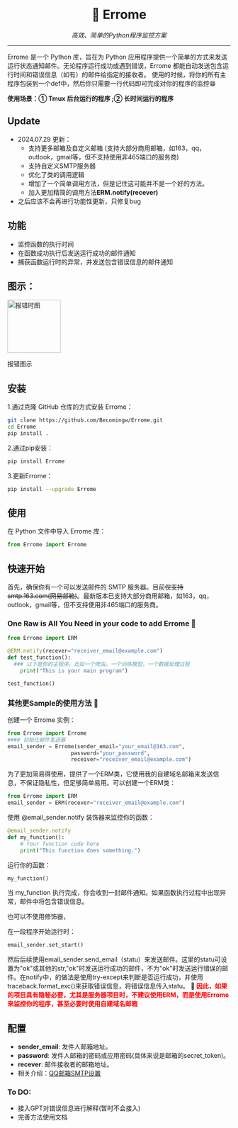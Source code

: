 <h1 align="center">
  <br>
  📧 Errome
  <br>
</h1>

<p align="center">
  <i>高效、简单的Python程序监控方案</i>
</p>

<hr>

Errome 是一个 Python 库，旨在为 Python 应用程序提供一个简单的方式来发送运行状态通知邮件。无论程序运行成功或遇到错误，Errome 都能自动发送包含运行时间和错误信息（如有）的邮件给指定的接收者。
使用的时候，将你的所有主程序包装到一个def中，然后你只需要一行代码即可完成对你的程序的监控😁

**使用场景：① Tmux 后台运行的程序 ;② 长时间运行的程序**

## Update

- 2024.07.29 更新：
  - 支持更多邮箱及自定义邮箱 (支持大部分商用邮箱，如163，qq，outlook，gmail等，但不支持使用非465端口的服务商)
  - 支持自定义SMTP服务器
  - 优化了类的调用逻辑
  - 增加了一个简单调用方法，但是记住这可能并不是一个好的方法。
  - 加入更加精简的调用方法**ERM.notify(recever)**
- 之后应该不会再进行功能性更新，只修复bug

## 功能

- 监控函数的执行时间
- 在函数成功执行后发送运行成功的邮件通知
- 捕获函数运行时的异常，并发送包含错误信息的邮件通知

## 图示：

<img src="示例.jpg" alt="报错时图" width=120 />

报错图示

## 安装

1.通过克隆 GitHub 仓库的方式安装 Errome：

```bash
git clone https://github.com/Becomingw/Errome.git
cd Errome
pip install .
```
2.通过pip安装：
```bash
pip install Errome
```
3.更新Errome：
```bash
pip install --upgrade Errome
```
## 使用

在 Python 文件中导入 Errome 库：

```python
from Errome import Errome
```

## 快速开始

首先，确保你有一个可以发送邮件的 SMTP 服务器。目前~~仅支持smtp.163.com(网易邮箱)~~。最新版本已支持大部分商用邮箱，如163，qq，outlook，gmail等，但不支持使用非465端口的服务商。

### One Raw is All You Need in your code to add Errome 🤗

```python
from Errome import ERM

@ERM.notify(recever="receiver_email@example.com")
def test_function():
  ### 以下是你的主程序，比如一个爬虫，一个训练模型，一个数据处理过程
    print("This is your main program")

test_function()
```

### 其他更Sample的使用方法 🤭
创建一个 Errome 实例：

```python
from Errome import Errome
#### 初始化邮件发送器
email_sender = Errome(sender_email="your_email@163.com",
                    password="your_password",
                    receiver="receiver_email@example.com")
```

为了更加简易得使用，提供了一个ERM类，它使用我的自建域名邮箱来发送信息，不保证隐私性，但足够简单易用。可以创建一个ERM类：

```python
from Errome import ERM
email_sender = ERM(recever="receiver_email@example.com")
```

使用 @email_sender.notify 装饰器来监控你的函数：

```python
@email_sender.notify
def my_function():
    # Your function code here
    print("This function does something.")
```

运行你的函数：

```python
my_function()
```

当 my_function 执行完成，你会收到一封邮件通知。如果函数执行过程中出现异常，邮件中将包含错误信息。

也可以不使用修饰器，

在一段程序开始运行时：

```python
email_sender.set_start()
```

然后后续使用email_sender.send_email（statu）来发送邮件。这里的statu可设置为"ok"或其他的str,"ok"时发送运行成功的邮件，不为"ok"时发送运行错误的邮件。在notify中，的做法是使用try-except来判断是否运行成功，并使用traceback.format_exc()来获取错误信息，将错误信息传入statu。
**🚨 <span style="color: red;">因此，如果的项目具有隐秘必要，尤其是服务器项目时，不建议使用ERM，而是使用Errome来监控你的程序，甚至必要时使用自建域名邮箱</span>**

## 配置

- **sender_email**: 发件人邮箱地址。
- **password**: 发件人邮箱的密码或应用密码(具体来说是邮箱的secret_token)。
- **recever**: 邮件接收者的邮箱地址。
- 相关介绍：[QQ邮箱SMTP设置](https://service.mail.qq.com/detail?search=POP3/SMTP%E6%9C%8D%E5%8A%A1)

### To DO:

- 接入GPT对错误信息进行解释(暂时不会接入)
- 完善方法使用文档

